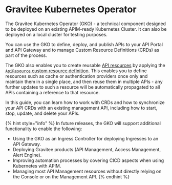 # Gravitee Kubernetes Operator

The Gravitee Kubernetes Operator (GKO) - a technical component designed to be deployed on an existing APIM-ready Kubernetes Cluster. It can also be deployed on a local cluster for testing purposes.

You can use the GKO to define, deploy, and publish APIs to your API Portal and API Gateway and to manage Custom Resource Definitions (CRDs) as part of the process.

The GKO also enables you to create reusable [API resources](https://docs.gravitee.io/apim/3.x/apim\_resources\_overview.html) by applying the [`ApiResource` custom resource definition](https://docs.gravitee.io/apim/3.x/apim\_kubernetes\_operator\_user\_guide\_reusable\_resources.html). This enables you to define resources such as cache or authentication providers once only and maintain them in a single place, and then reuse them in multiple APIs - any further updates to such a resource will be automatically propagated to all APIs containing a reference to that resource.

In this guide, you can learn how to work with CRDs and how to synchronize your API CRDs with an existing management API, including how to start, stop, update, and delete your APIs.

{% hint style="info" %}
In future releases, the GKO will support additional functionality to enable the following:

* Using the GKO as an Ingress Controller for deploying Ingresses to an API Gateway.
* Deploying Gravitee products (API Management, Access Management, Alert Engine).
* Improving automation processes by covering CICD aspects when using Kubernetes with APIM.
* Managing most API Management resources without directly relying on the Console or on the Management API.
{% endhint %}
